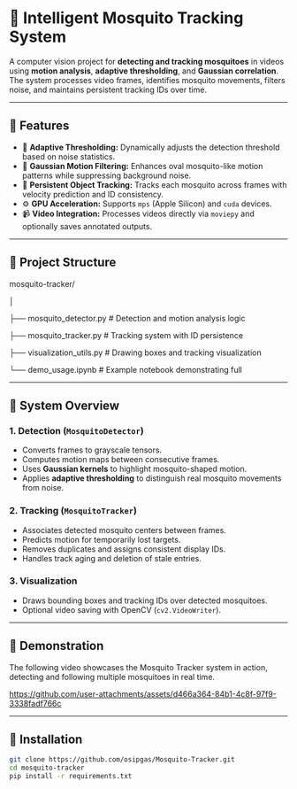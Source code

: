 # 🦟 Intelligent Mosquito Tracking System

A computer vision project for **detecting and tracking mosquitoes** in videos using **motion analysis**, **adaptive thresholding**, and **Gaussian correlation**.  
The system processes video frames, identifies mosquito movements, filters noise, and maintains persistent tracking IDs over time.

---

## 🚀 Features

- 🧮 **Adaptive Thresholding:** Dynamically adjusts the detection threshold based on noise statistics.
- 🎯 **Gaussian Motion Filtering:** Enhances oval mosquito-like motion patterns while suppressing background noise.
- 🧠 **Persistent Object Tracking:** Tracks each mosquito across frames with velocity prediction and ID consistency.
- ⚙️ **GPU Acceleration:** Supports `mps` (Apple Silicon) and `cuda` devices.
- 📹 **Video Integration:** Processes videos directly via `moviepy` and optionally saves annotated outputs.

---

## 🧩 Project Structure

mosquito-tracker/

│

├── mosquito_detector.py     # Detection and motion analysis logic

├── mosquito_tracker.py      # Tracking system with ID persistence

├── visualization_utils.py   # Drawing boxes and tracking visualization

└── demo_usage.ipynb         # Example notebook demonstrating full 

---

## 🧠 System Overview

### 1. Detection (`MosquitoDetector`)
- Converts frames to grayscale tensors.
- Computes motion maps between consecutive frames.
- Uses **Gaussian kernels** to highlight mosquito-shaped motion.
- Applies **adaptive thresholding** to distinguish real mosquito movements from noise.

### 2. Tracking (`MosquitoTracker`)
- Associates detected mosquito centers between frames.
- Predicts motion for temporarily lost targets.
- Removes duplicates and assigns consistent display IDs.
- Handles track aging and deletion of stale entries.

### 3. Visualization
- Draws bounding boxes and tracking IDs over detected mosquitoes.
- Optional video saving with OpenCV (`cv2.VideoWriter`).

---

## 🎥 Demonstration

The following video showcases the Mosquito Tracker system in action, detecting and following multiple mosquitoes in real time.


https://github.com/user-attachments/assets/d466a364-84b1-4c8f-97f9-3338fadf766c



---

## 🔧 Installation

```bash
git clone https://github.com/osipgas/Mosquito-Tracker.git
cd mosquito-tracker
pip install -r requirements.txt
